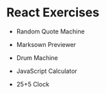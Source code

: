 # React Exercises

* Random Quote Machine

* Marksown Previewer

* Drum Machine

* JavaScript Calculator

* 25+5 Clock
